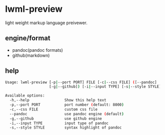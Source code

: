 lwml-preview
=========
light weight markup language preivewer.

engine/format
--------
* pandoc(pandoc formats)
* github(markdown)

help
--------
```.sh
Usage: lwml-preview [-p|--port PORT] FILE [-c|--css FILE] ([--pandoc] |
                    [-g|--github]) [-i|--input TYPE] [-s|--style STYLE]

Available options:
  -h,--help                Show this help text
  -p,--port PORT           port number (default: 8000)
  -c,--css FILE            custom css file
  --pandoc                 use pandoc engine (default)
  -g,--github              use github engine
  -i,--input TYPE          input type of pandoc
  -s,--style STYLE         syntax highlight of pandoc
```
